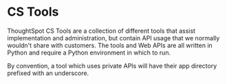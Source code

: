 # CS Tools

ThoughtSpot CS Tools are a collection of different tools that assist implementation and
administration, but contain API usage that we normally wouldn't share with customers.
The tools and Web APIs are all written in Python and require a Python environment in
which to run.

By convention, a tool which uses private APIs will have their app directory prefixed
with an underscore.
